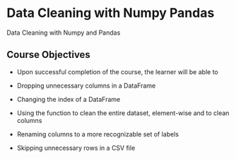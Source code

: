 # Data Cleaning with Numpy Pandas
 Data Cleaning with Numpy and Pandas


## Course Objectives
 - Upon successful completion of the course, the learner will be able to 
 
 - Dropping unnecessary columns in a DataFrame
 
 - Changing the index of a DataFrame
 
 - Using the function to clean the entire dataset, element-wise and to clean columns
 
 - Renaming columns to a more recognizable set of labels
 
 - Skipping unnecessary rows in a CSV file
